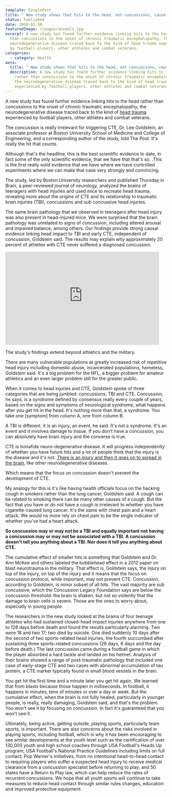 ```yaml
---
template: SinglePost
title: " New study shows that hits to the head, not concussions, cause CTE"
status: Published
date: 2018-01-30
featuredImage: /images/animals.jpg
excerpt: A new study has found further evidence linking hits to the head rather
  than concussions to the onset of chronic traumatic encephalopathy, the
  neurodegenerative disease traced back to the kind of head trauma experienced
  by football players, other athletes and combat veterans.
categories:
  - category: Health
meta:
  title: " New study shows that hits to the head, not concussions, cause CTE"
  description: A new study has found further evidence linking hits to the head
    rather than concussions to the onset of chronic traumatic encephalopathy,
    the neurodegenerative disease traced back to the kind of head trauma
    experienced by football players, other athletes and combat veterans.
---
```

<!--StartFragment-->

A new study has found further evidence linking hits to the head rather than concussions to the onset of chronic traumatic encephalopathy, the neurodegenerative disease traced back to the kind of [head trauma](https://www.austinaccidentlawyer.com/practice-areas/concussion-injury/) experienced by football players, other athletes and combat veterans.

The concussion is really irrelevant for triggering CTE, Dr. Lee Goldstein, an associate professor at Boston University School of Medicine and College of Engineering, and a corresponding author of the study, told The Post. It's really the hit that counts.

Although that's the headline, this is the best scientific evidence to date, in fact some of the only scientific evidence, that we have that that's so. .This is the first really solid evidence that we have where we have controlled experiments where we can make that case very strongly and convincing.

The study, led by Boston University researchers and published Thursday in Brain, a peer-reviewed journal of neurology, analyzed the brains of teenagers with head injuries and used mice to recreate head trauma, revealing more about the origins of CTE and its relationship to traumatic brain injuries (TBI), concussions and sub concussive head injuries.

The same brain pathology that we observed in teenagers after head injury was also present in head-injured mice. We were surprised that the brain pathology was unrelated to signs of concussion, including altered arousal and impaired balance, among others. Our findings provide strong causal evidence linking head impact to TBI and early CTE, independent of concussion, Goldstein said. The results may explain why approximately 20 percent of athletes with CTE never suffered a diagnosed concussion.

<iframe width='480' height='290' scrolling='no' src='https://www.washingtonpost.com/video/c/embed/83c56a7a-2ea6-11e7-a335-fa0ae1940305' frameborder='0' webkitallowfullscreen mozallowfullscreen allowfullscreen></iframe>

The study's findings extend beyond athletics and the military.

There are many vulnerable populations at greatly increased risk of repetitive head injury including domestic abuse, incarcerated populations, homeless, Goldstein said. It's a big problem for the NFL, a bigger problem for amateur athletics and an even larger problem still for the greater public.

When it comes to head injuries and CTE, Goldstein spoke of three categories that are being jumbled: concussions, TBI and CTE. Concussion, he says, is a syndrome defined by consensus really every couple of years, based on the signs and symptoms of neurological syndrome, what happens after you get hit in the head. It's nothing more than that, a syndrome. You take one \[symptom] from column A, one from column B.

A TBI is different. it is an injury, an event, he said. It's not a syndrome. It's an event and it involves damage to tissue. If you don't have a concussion, you can absolutely have brain injury and the converse is true.

CTE is bonafide neuro-degenerative disease. It will progress independently of whether you have future hits and a lot of people think that the injury is the disease and it's not. [There is an injury and then it goes on to spread in the brain](https://www.austinaccidentlawyer.com/blog/even-mild-traumatic-brain-injuries-can-kill-brain-tissue/), like other neurodegenerative diseases.

Which means that the focus on concussion doesn't prevent the development of CTE.

My analogy for this is it's like having health officials focus on the hacking cough in smokers rather than the lung cancer, Goldstein said. A cough can be related to smoking there can be many other causes of a cough. But the fact that you have or do not have a cough is irrelevant to whether you have cigarette-caused lung cancer. It's the same with chest pain and a heart attack. We would no more rely on chest pain to be the single indicator of whether you've had a heart attack.

**So concussion may or may not be a TBI and equally important not having a concussion may or may not be associated with a TBI. A concussion doesn't tell you anything about a TBI. Nor does it tell you anything about CTE.**

The cumulative effect of smaller hits is something that Goldstein and Dr. Ann McKee and others labeled the bobblehead effect in a 2012 paper on blast neurotrauma in the military. That effect is, Goldstein says, the injury on top of the injury, on top of the injury and it means that the focus on concussion protocol, while important, may not prevent CTE. Concussion, according to Goldstein, is minor subset of all hits. The vast majority are sub concussive, which the Concussion Legacy Foundation says are below the concussion threshold: the brain is shaken, but not so violently that the damage to brain cells is severe. Those are the ones to worry about, especially in young people.

The researchers in the new study looked at the brains of four teenage athletes who had sustained closed-head impact injuries anywhere from one to 128 days before death and found the results particularly alarming. Two were 18 and two 17; two died by suicide. One died suddenly 10 days after the second of two sports-related head injuries, the fourth succumbed after sustaining three sports-related concussions (26 days, 6 days and the day before death.) The last concussion came during a football game in which the player absorbed a hard tackle and landed on his helmet. Analysis of their brains showed a range of post-traumatic pathology that included one case of early-stage CTE and two cases with abnormal accumulation of tau protein, a CTE marker typically found in small blood vessels in the brain.

You get hit the first time and a minute later you get hit again. We learned that from blasts because those happen in milliseconds. In football, it happens in minutes, tens of minutes or over a day or week. But the cumulative effect, when the brain is not fully healed, particularly in younger people, is really, really damaging, Goldstein said, and that's the problem. You won't see it by focusing on concussion. In fact it's guaranteed that you won't see it.

Ultimately, being active, getting outside, playing sports, particularly team sports, is important. There are also concerns about the risks involved in playing sports, including football, which is why it has been encouraging to see similar developments at the youth level such as the certification of over 130,000 youth and high school coaches through USA Football's Heads Up program; USA Football's National Practice Guidelines including limits on full contact; Pop Warner's initiatives, from no intentional head-to-head contact to requiring players who suffer a suspected head injury to receive medical clearance from a concussion specialist before returning to play; and 50 states have a Return to Play law, which can help reduce the rates of recurrent concussions. We hope that all youth sports will continue to take measures to reduce head contact through similar rules changes, education and improved protective equipment.

<!--EndFragment-->